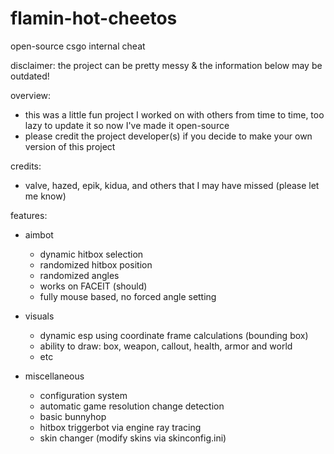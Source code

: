 # flamin-hot-cheetos
open-source csgo internal cheat

disclaimer: the project can be pretty messy & the information below may be outdated!

overview:

   - this was a little fun project I worked on with others from time to time, too lazy to update it so now I've made it open-source
   - please credit the project developer(s) if you decide to make your own version of this project

credits:

   - valve, hazed, epik, kidua, and others that I may have missed (please let me know)

features:

   - aimbot
      - dynamic hitbox selection
      - randomized hitbox position
      - randomized angles
      - works on FACEIT (should)
      - fully mouse based, no forced angle setting

   - visuals
      - dynamic esp using coordinate frame calculations (bounding box)
      - ability to draw: box, weapon, callout, health, armor and world
      - etc
    
   - miscellaneous
      - configuration system
      - automatic game resolution change detection
      - basic bunnyhop
      - hitbox triggerbot via engine ray tracing
      - skin changer (modify skins via skinconfig.ini)
